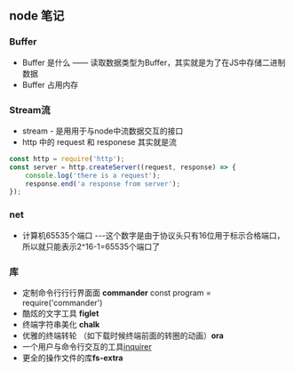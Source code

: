 ## node 笔记

### Buffer

* Buffer 是什么 —— 读取数据类型为Buffer，其实就是为了在JS中存储⼆进制数据
* Buffer 占用内存


### Stream流

* stream - 是⽤用于与node中流数据交互的接⼝
* http 中的 request 和 responese 其实就是流

```javascript 
const http = require('http');
const server = http.createServer((request, response) => {
    console.log('there is a request');
    response.end('a response from server');
});
```
### net
* 计算机65535个端口 ---这个数字是由于协议头只有16位用于标示合格端口，所以就只能表示2^16-1=65535个端口了


### 库


* 定制命令⾏行行界⾯面 **commander** const program = require('commander')
* 酷炫的文字工具 **figlet**
* 终端字符串美化 **chalk**
* 优雅的终端转轮 （如下载时候终端前面的转圈的动画）**ora**
* 一个用户与命令行交互的工具[inquirer](https://blog.csdn.net/qq_26733915/article/details/80461257) 
* 更全的操作文件的库**fs-extra**
